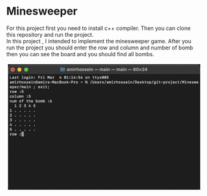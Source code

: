 # Minesweeper
For this project first you need to install c++ compiler. Then you can clone this repository and run the project.</br>
In this project , I intended to implement the minesweeper game.
After you run the project you should enter the row and column and number of bomb then you can see the board and you should find all bombs.
<br>

<img src="image/showboard.png" style="vertical-align:top; margin:4px">
